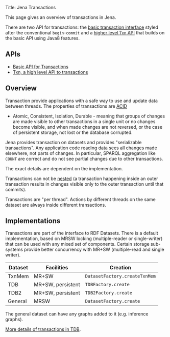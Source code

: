 Title: Jena Transactions

This page gives an overview of transactions in Jena.

There are two API for transactions: the [basic transaction
interface](transactions_api.html) styled after the conventional
`begin`-`commit` and a [higher level `Txn` API](#txn.html) that builds
on the basic API using Java8 features.

## APIs

-   [Basic API for Transactions](transactions_api.html)
-   [Txn, a high level API to transactions](txn.html)

## Overview

Transaction provide applications with a safe way to use and update data between
threads. The properties of transactions are [ACID](https://en.wikipedia.org/wiki/ACID)
- Atomic, Consistent, Isolation, Durable -
meaning that groups of changes are made visible to other transactions
in a single unit or no changes become visible, and when made changes are not
reversed, or the case of persistent storage, not lost or the database corrupted.

Jena provides transaction on datasets and provides "serializable transactions".
Any application code reading data sees all changes made elsewhere,
not parts of changes.  In particular, SPARQL aggregation like `COUNT` are
correct and do not see partial changes due to other transactions.

The exact details are dependent on the implementation.

Transactions can not be [nested](https://en.wikipedia.org/wiki/Nested_transaction)
(a transaction happening inside an outer transaction results in changes visible only
to the outer transaction until that commits).

Transactions are "per thread". Actions by different threads on the same dataset are
always inside different transactions.

## Implementations

Transactions are part of the interface to RDF Datasets.
There is a default implementation, based on MRSW locking (multiple-reader or single-writer)
that can be used with any mixed set of components. Certain storage sub-systems provide
better concurrency with MR+SW (multiple-read and single writer).

| Dataset   | Facilities | Creation |
|-----------|-----------|----------|
| TxnMem    | MR+SW             | `DatasetFactory.createTxnMem` |
| TDB       | MR+SW, persistent | `TDBFactory.create` |
| TDB2      | MR+SW, persistent | `TDB2Factory.create` |
| General   | MRSW              | `DatasetFactory.create` |

The general dataset can have any graphs added to it (e.g. inference graphs).

[More details of transactions in TDB](transactions_tdb.html).
